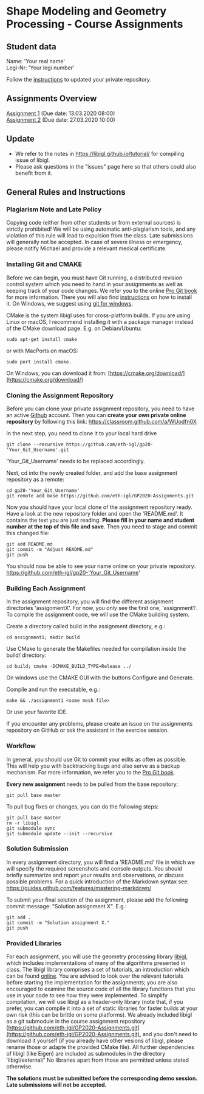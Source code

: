 # Shape Modeling and Geometry Processing - Course Assignments

## Student data

Name: 'Your real name'  
Legi-Nr: 'Your legi number'

Follow the [instructions](#workflow) to updated your private repository.

## Assignments Overview

[Assignment 1](assignment1) (Due date: 13.03.2020 08:00)  
[Assignment 2](assignment2) (Due date: 27.03.2020 10:00)  

## Update
- We refer to the notes in https://libigl.github.io/tutorial/ for compiling issue of libigl. 
- Please ask questions in the "issues" page here so that others could also benefit from it.

## General Rules and Instructions

### Plagiarism Note and Late Policy
Copying code (either from other students or from external sources) is strictly prohibited! We will be using automatic anti-plagiarism tools, and any violation of this rule will lead to expulsion from the class. Late submissions will generally not be accepted. In case of severe illness or emergency, please notify Michael and provide a relevant medical certificate.



### Installing Git and CMAKE
Before we can begin, you must have Git running, a distributed revision control system which you need to hand in your assignments as well as keeping track of your code changes. We refer you to the online [Pro Git book](https://git-scm.com/book/en/v2) for more information. There you will also find [instructions](https://git-scm.com/book/en/v2/Getting-Started-Installing-Git]) on how to install it. On Windows, we suggest using [git for windows](https://git-for-windows.github.io/).

CMake is the system libigl uses for cross-platform builds. If you are using Linux or macOS, I recommend installing it with a package manager instead of the CMake download page. E.g. on Debian/Ubuntu:
```
sudo apt-get install cmake
```
or with MacPorts on macOS:
```
sudo port install cmake.
```
On Windows, you can download it from:
[https://cmake.org/download/](https://cmake.org/download/)

### Cloning the Assignment Repository
Before you can clone your private assignment repository, you need to have an active [Github](https://github.com/) account. Then you can **create your own private online repository** by following this link: https://classroom.github.com/a/WUodfn0X

In the next step, you need to clone it to your local hard drive
```
git clone --recursive https://github.com/eth-igl/gp20-'Your_Git_Username'.git
```
'Your_Git_Username' needs to be replaced accordingly. 

Next, cd into the newly created folder, and add the base assignment repository as a remote:
```
cd gp20-'Your_Git_Username'
git remote add base https://github.com/eth-igl/GP2020-Assignments.git
```
Now you should have your local clone of the assignment repository ready. Have a look at the new repository folder and open the 'README.md'. It contains the text you are just reading. **Please fill in your name and student number at the top of this file and save**. Then you need to stage and commit this changed file:
```
git add README.md
git commit -m "Adjust README.md"
git push
```
You should now be able to see your name online on your private repository: https://github.com/eth-igl/gp20-'Your_Git_Username'

### Building Each Assignment
In the assignment repository, you will find the different assignment directories 'assignmentX'. For now, you only see the first one, 'assignment1'. To compile the assignment code, we will use the CMake building system.

Create a directory called build in the assignment directory, e.g.:
```
cd assignment1; mkdir build
```
Use CMake to generate the Makefiles needed for compilation inside the build/ directory:
```
cd build; cmake -DCMAKE_BUILD_TYPE=Release ../
```
On windows use the CMAKE GUI with the buttons Configure and Generate.

Compile and run the executable, e.g.:
```
make && ./assignment1 <some mesh file>
```
Or use your favorite IDE.

If you encounter any problems, please create an issue on the assignments repository on GitHub or ask the assistant in the exercise session.

### Workflow
In general, you should use Git to commit your edits as often as possible. This will help you with backtracking bugs and also serve as a backup mechanism. For more information, we refer you to the [Pro Git book](https://git-scm.com/book/en/v2/Git-Basics-Recording-Changes-to-the-Repository).

**Every new assignment** needs to be pulled from the base repository:
```
git pull base master
```

To pull bug fixes or changes, you can do the following steps:
```
git pull base master
rm -r libigl
git submodule sync
git submodule update --init --recursive
```

### Solution Submission
In every assignment directory, you will find a 'README.md' file in which we will specify the required screenshots and console outputs. You should briefly summarize and report your results and observations, or discuss possible problems. For a quick introduction of the Markdown syntax see: https://guides.github.com/features/mastering-markdown/

To submit your final solution of the assignment, please add the following commit message: "Solution assignment X". E.g.:
```
git add .
git commit -m "Solution assignment X."
git push
```

### Provided Libraries
For each assignment, you will use the geometry processing library [libigl](https://github.com/libigl/libigl), which includes implementations of many of the algorithms presented in class. The libigl library comprises a set of tutorials, an introduction which can be found [online](https://libigl.github.io/tutorial/). You are advised to look over the relevant tutorials before starting the implementation for the assignments; you are also encouraged to examine the source code of all the library functions that you use in your code to see how they were implemented. To simplify compilation, we will use libigl as a header-only library (note that, if you prefer, you can compile it into a set of static libraries for faster builds at your own risk (this can be brittle on some platforms). We already included libigl as a git submodule in the course assignment repository [https://github.com/eth-igl/GP2020-Assignments.git](https://github.com/eth-igl/GP2020-Assignments.git), and you don't need to download it yourself (if you already have other vesions of libigl, please rename those or adapte the provided CMake file). All further dependencies of libigl (like Eigen) are included as submodules in the directory 'libigl/external/' No libraries apart from those are permitted unless stated otherwise.

**The solutions must be submitted before the corresponding demo session. Late submissions will not be accepted.**
